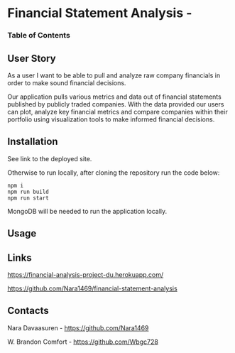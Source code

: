 # Financial Statement Analysis - 

### Table of Contents

## User Story

As a user I want to be able to pull and analyze raw company financials in order to make sound financial decisions.

Our application pulls various metrics and data out of financial statements published by publicly traded companies. With the data provided our users can plot, analyze key financial metrics and compare companies within their portfolio using visualization tools to make informed financial decisions.


## Installation

See link to the deployed site.

Otherwise to run locally, after cloning the repository run the code below:

```
npm i
npm run build
npm run start

```
MongoDB will be needed to run the application locally.

## Usage

## Links

https://financial-analysis-project-du.herokuapp.com/

https://github.com/Nara1469/financial-statement-analysis

## Contacts

Nara Davaasuren - https://github.com/Nara1469

W. Brandon Comfort - https://github.com/Wbgc728
